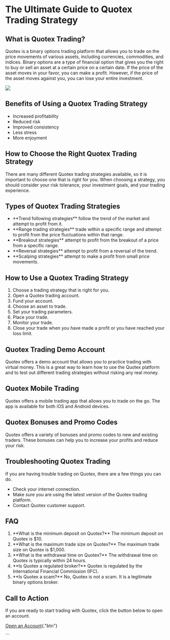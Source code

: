 # The Ultimate Guide to Quotex Trading Strategy

## What is Quotex Trading?

Quotex is a binary options trading platform that allows you to trade on
the price movements of various assets, including currencies,
commodities, and indices. Binary options are a type of financial option
that gives you the right to buy or sell an asset at a certain price on a
certain date. If the price of the asset moves in your favor, you can
make a profit. However, if the price of the asset moves against you, you
can lose your entire investment.

[![](https://static.quotex.io/files/4_en/300_250.jpg)](https://traff.sbs/brokerqxlid)

## Benefits of Using a Quotex Trading Strategy

-   Increased profitability
-   Reduced risk
-   Improved consistency
-   Less stress
-   More enjoyment

## How to Choose the Right Quotex Trading Strategy

There are many different Quotex trading strategies available, so it is
important to choose one that is right for you. When choosing a strategy,
you should consider your risk tolerance, your investment goals, and your
trading experience.

## Types of Quotex Trading Strategies

-   \*\*Trend following strategies\*\* follow the trend of the market
    and attempt to profit from it.
-   \*\*Range trading strategies\*\* trade within a specific range and
    attempt to profit from the price fluctuations within that range.
-   \*\*Breakout strategies\*\* attempt to profit from the breakout of a
    price from a specific range.
-   \*\*Reversal strategies\*\* attempt to profit from a reversal of the
    trend.
-   \*\*Scalping strategies\*\* attempt to make a profit from small
    price movements.

## How to Use a Quotex Trading Strategy

1.  Choose a trading strategy that is right for you.
2.  Open a Quotex trading account.
3.  Fund your account.
4.  Choose an asset to trade.
5.  Set your trading parameters.
6.  Place your trade.
7.  Monitor your trade.
8.  Close your trade when you have made a profit or you have reached
    your loss limit.

## Quotex Trading Demo Account

Quotex offers a demo account that allows you to practice trading with
virtual money. This is a great way to learn how to use the Quotex
platform and to test out different trading strategies without risking
any real money.

## Quotex Mobile Trading

Quotex offers a mobile trading app that allows you to trade on the go.
The app is available for both iOS and Android devices.

## Quotex Bonuses and Promo Codes

Quotex offers a variety of bonuses and promo codes to new and existing
traders. These bonuses can help you to increase your profits and reduce
your risk.

## Troubleshooting Quotex Trading

If you are having trouble trading on Quotex, there are a few things you
can do.

-   Check your internet connection.
-   Make sure you are using the latest version of the Quotex trading
    platform.
-   Contact Quotex customer support.

## FAQ

1.  \*\*What is the minimum deposit on Quotex?\*\* The minimum deposit
    on Quotex is \$10.
2.  \*\*What is the maximum trade size on Quotex?\*\* The maximum trade
    size on Quotex is \$1,000.
3.  \*\*What is the withdrawal time on Quotex?\*\* The withdrawal time
    on Quotex is typically within 24 hours.
4.  \*\*Is Quotex a regulated broker?\*\* Quotex is regulated by the
    International Financial Commission (IFC).
5.  \*\*Is Quotex a scam?\*\* No, Quotex is not a scam. It is a
    legitimate binary options broker.

## Call to Action

If you are ready to start trading with Quotex, click the button below to
open an account.

[Open an
Account](\%22https://traff.sbs/brokerqxsignup\%22){."btn"}

\`\`\`

